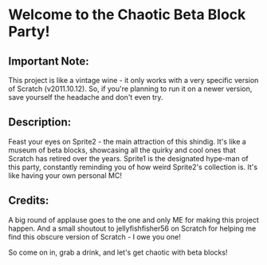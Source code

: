 # Welcome to the Chaotic Beta Block Party!

## Important Note:
This project is like a vintage wine - it only works with a very specific version of Scratch (v2011.10.12). So, if you're planning to run it on a newer version, save yourself the headache and don't even try.

## Description:
Feast your eyes on Sprite2 - the main attraction of this shindig. It's like a museum of beta blocks, showcasing all the quirky and cool ones that Scratch has retired over the years. Sprite1 is the designated hype-man of this party, constantly reminding you of how weird Sprite2's collection is. It's like having your own personal MC!

## Credits:
A big round of applause goes to the one and only ME for making this project happen. And a small shoutout to jellyfishfisher56 on Scratch for helping me find this obscure version of Scratch - I owe you one! 

So come on in, grab a drink, and let's get chaotic with beta blocks!